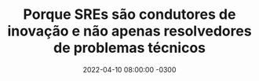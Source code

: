 ---
layout: post 
title:  "Porque SREs são condutores de inovação e não apenas resolvedores de problemas técnicos"
date:   2022-04-10 08:00:00 -0300
published: true
tag: "Edição #5 - 11.04.2022"
headline: "Porque SREs são condutores de inovação e não apenas resolvedores de problemas técnicos"
highlight_title: "SRE Teams: More Than Technical Problem Solvers"
highlight_url: "https://www.rtinsights.com/sre-teams-more-than-technical-problem-solvers/"
highlight_autor: "Richard Whitehead"
comentario: |-
    "O artigo trás a luz uma discussão muito importante, porém pouco frequente nas rodas de TI. Se o futuro do gerenciamento de sistemas complexos e efêmeros é baseado no uso de AI, observability inteligente, e automação, qual o papel dos SREs humanos?

    É importante refletir sobre as razões pelas quais as práticas de gerenciamento de TI precisaram evoluir e porque a função do SRE foi criada. Os sistemas ficaram cada vez mais complexos e difíceis de gerenciar utilizando as técnicas clássicas, mas esse não é o motivo mais importante. Ocorreu uma mudança profunda na forma como as empresas desenvolvem seus sistemas e na forma em que qualidade desses serviços impactava a percepção de valor dos clientes. Os primeiros a abraçar a adoção de SER foram as plataformas sociais quando perceberam que a permanência dos clientes dependia fortemente do quão confiáveis eram seus sistemas. A função do SRE foi desenhada portanto para assegurar que os clientes tenham a melhor experiência possível na utilização dos serviços. Talvez ai esteja a resposta para a questão inicial.
    
    Engenheiros de confiabilidade são condutores de inovação e são os responsáveis por habilitar e estabilizar as novas tecnologias que iram servir como fundação para o desenvolvimento de novos produtos e serviços. É através da construção de plataformas flexíveis e que permitam experimentação continua, que as empresas irão construir vantagem competitiva sustentável na economia digital. Os SREs continuam responsáveis por resolver problemas técnicos, mas a partir da evolução das plataformas de AIOps, esses profissionais terão mais tempo e precisarão aprimorar mais seus skills sociais e conhecimento de negócio para que amplifiquem seu impacto e permaneçam relevantes no longo prazo."
comentado_por: "Ricardo Coelho de Sousa"
comentado_por_linkedin: "http://www.linkedin.com/in/rcsousa1"
---